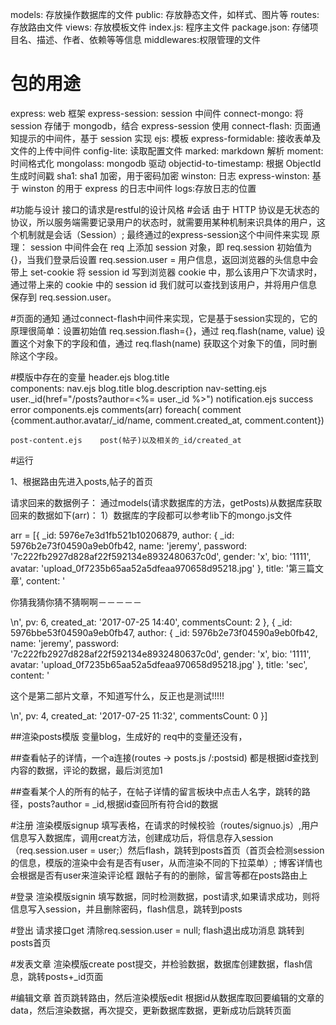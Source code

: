 models: 存放操作数据库的文件
public: 存放静态文件，如样式、图片等
routes: 存放路由文件
views: 存放模板文件
index.js: 程序主文件
package.json: 存储项目名、描述、作者、依赖等等信息
middlewares:权限管理的文件



# 包的用途
express: web 框架
express-session: session 中间件
connect-mongo: 将 session 存储于 mongodb，结合 express-session 使用
connect-flash: 页面通知提示的中间件，基于 session 实现
ejs: 模板
express-formidable: 接收表单及文件的上传中间件
config-lite: 读取配置文件
marked: markdown 解析
moment: 时间格式化
mongolass: mongodb 驱动
objectid-to-timestamp: 根据 ObjectId 生成时间戳
sha1: sha1 加密，用于密码加密
winston: 日志
express-winston: 基于 winston 的用于 express 的日志中间件
logs:存放日志的位置





#功能与设计
接口的请求是restful的设计风格
#会话
由于 HTTP 协议是无状态的协议，所以服务端需要记录用户的状态时，就需要用某种机制来识具体的用户，这个机制就是会话（Session）;
最终通过的express-session这个中间件来实现
原理：
session 中间件会在 req 上添加 session 对象，即 req.session 初始值为 {}，当我们登录后设置 req.session.user = 用户信息，返回浏览器的头信息中会带上 set-cookie 将 session id 写到浏览器 cookie 中，那么该用户下次请求时，通过带上来的 cookie 中的 session id 我们就可以查找到该用户，并将用户信息保存到 req.session.user。

#页面的通知
通过connect-flash中间件来实现，它是基于session实现的，它的原理很简单：设置初始值 req.session.flash={}，通过 req.flash(name, value) 设置这个对象下的字段和值，通过 req.flash(name) 获取这个对象下的值，同时删除这个字段。






#模版中存在的变量
header.ejs    		blog.title  
components:
	nav.ejs       		blog.title  blog.description
	nav-setting.ejs 	user._id(href="/posts?author=<%= user._id %>")
	notification.ejs 	success   error
	components.ejs 		comments(arr)   foreach(  comment {comment.author.avatar/_id/name, comment.created_at, comment.content})

	post-content.ejs    post(帖子)以及相关的_id/created_at





#运行

1、根据路由先进入posts,帖子的首页


请求回来的数据例子：
通过models(请求数据库的方法，getPosts)从数据库获取回来的数据如下(arr)：
  1）数据库的字段都可以参考lib下的mongo.js文件


arr = [{  _id: 5976e7e3d1fb521b10206879,
    author: 
            { _id: 5976b2e73f04590a9eb0fb42,
               name: 'jeremy',
               password: '7c222fb2927d828af22f592134e8932480637c0d',
               gender: 'x',
               bio: '1111',
               avatar: 'upload_0f7235b65aa52a5dfeaa970658d95218.jpg' 
            },
    title: '第三篇文章',
    content: '<p>你猜我猜你猜不猜啊啊－－－－－</p>\n',
    pv: 6,
    created_at: '2017-07-25 14:40',
    commentsCount: 2 
}, {   _id: 5976bbe53f04590a9eb0fb47,
    author: 
            { _id: 5976b2e73f04590a9eb0fb42,
               name: 'jeremy',
               password: '7c222fb2927d828af22f592134e8932480637c0d',
               gender: 'x',
               bio: '1111',
               avatar: 'upload_0f7235b65aa52a5dfeaa970658d95218.jpg' 
            },
    title: 'sec',
    content: '<p>这个是第二部片文章，不知道写什么，反正也是测试!!!!!</p>\n',
    pv: 4,
    created_at: '2017-07-25 11:32',
    commentsCount: 0 
}]


##渲染posts模版
	变量blog，生成好的
	req中的变量还没有，

##查看帖子的详情，一个a连接(routes -> posts.js  /:postsid) 都是根据id查找到内容的数据，评论的数据，最后浏览加1

##查看某个人的所有的帖子，在帖子详情的留言板块中点击人名字，跳转的路径，posts?author = _id,根据id查回所有符合id的数据







#注册
渲染模版signup
填写表格，在请求的时候校验（routes/signuo.js）,用户信息写入数据库，调用creat方法，创建成功后，将信息存入session（req.session.user = user;）然后flash，跳转到posts首页（首页会检测session的信息，模版的渲染中会有是否有user，从而渲染不同的下拉菜单）;
博客详情也会根据是否有user来渲染评论框
跟帖子有的的删除，留言等都在posts路由上


#登录
渲染模版signin
填写数据，同时检测数据，post请求,如果请求成功，则将信息写入session，并且删除密码，flash信息，跳转到posts

#登出
请求接口get
清除req.session.user = null;
flash退出成功消息
跳转到posts首页

#发表文章
渲染模版create
post提交，并检验数据，数据库创建数据，flash信息，跳转posts+_id页面

#编辑文章
首页跳转路由，然后渲染模版edit
根据id从数据库取回要编辑的文章的data，然后渲染数据，再次提交，更新数据库数据，更新成功后跳转页面

